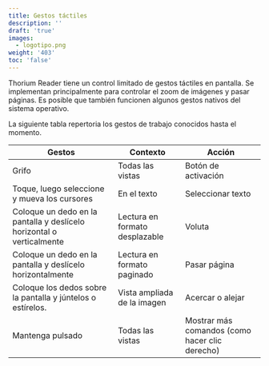 ```yaml
---
title: Gestos táctiles
description: ''
draft: 'true'
images:
  - logotipo.png
weight: '403'
toc: 'false'
---
```


Thorium Reader tiene un control limitado de gestos táctiles en pantalla. Se implementan principalmente para controlar el zoom de imágenes y pasar páginas. Es posible que también funcionen algunos gestos nativos del sistema operativo.

La siguiente tabla repertoria los gestos de trabajo conocidos hasta el momento.

Gestos | Contexto | Acción
--- | --- | ---
Grifo | Todas las vistas | Botón de activación
Toque, luego seleccione y mueva los cursores | En el texto | Seleccionar texto
Coloque un dedo en la pantalla y deslícelo horizontal o verticalmente | Lectura en formato desplazable | Voluta
Coloque un dedo en la pantalla y deslícelo horizontalmente | Lectura en formato paginado | Pasar página
Coloque los dedos sobre la pantalla y júntelos o estírelos. | Vista ampliada de la imagen | Acercar o alejar
Mantenga pulsado | Todas las vistas | Mostrar más comandos (como hacer clic derecho)
